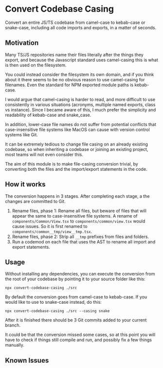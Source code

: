 # Convert Codebase Casing

Convert an entire JS/TS codebase from camel-case to kebab-case or snake-case,
including all code imports and exports, in a matter of seconds.

## Motivation

Many TS/JS repositories name their files literally after the things they export,
and because the Javascript standard uses camel-casing this is what is then used
on the filesystem.

You could instead consider the filesystem its own domain, and if you think about
it there seems to be no obvious reason to use camel-casing for filenames. Even
the standard for NPM exported module paths is kebab-case.

I would argue that camel-casing is harder to read, and more difficult to use
consistently in various situations (acronyms, multiple named exports, class vs
instance). Since I became aware of this, I much prefer the simplicity and
readability of kebab-case and snake_case.

In addition, lower-case file names do not suffer from potential conflicts that
case-insensitive file systems like MacOS can cause with version control systems
like Git.

It can be extremely tedious to change file casing on an already existing
codebase, so when inheriting a codebase or joining an existing project, most
teams will not even consider this.

The aim of this module is to make file-casing conversion trivial, by converting
both the files and the import/export statements in the code.

## How it works

The conversion happens in 3 stages. After completing each stage, a the changes
are committed to Git.

1. Rename files, phase 1: Rename all files, but beware of files that will appear
   the same to case-insensitive file systems. A rename of
   `components/Common/View.tsx` to `components/common/view.tsx` would cause
   issues. So it is first renamed to `components/common__tmp/view__tmp.tsx`.
2. Rename files, phase 2: Strip all `__tmp` prefixes from files and folders.
3. Run a codemod on each file that uses the AST to rename all import and export
   statements.

## Usage

Without installing any dependencies, you can execute the conversion from the
root of your codebase by pointing it to your source folder like this:

`npx convert-codebase-casing ./src`

By default the conversion goes from camel-case to kebab-case. If you would like
to use to snake-case instead, do this:

`npx convert-codebase-casing ./src --casing snake`

After it is finished there should be 3 Git commits added to your current branch.

It could be that the conversion missed some cases, so at this point you will
have to check if things still compile and run, and possibly fix a few things
manually.

## Known Issues
